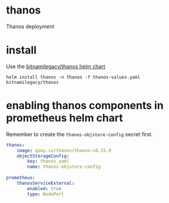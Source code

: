 # thanos
Thanos deployment

# install
Use the [bitnamilegacy/thanos helm chart](https://artifacthub.io/packages/helm/bitnamilegacy/thanos)

```
helm install thanos -n thanos -f thanos-values.yaml bitnamilegacy/thanos
```

# enabling thanos components in prometheus helm chart

Remember to create the `thanos-objstore-config` secret first.

```yaml
thanos:
    image: quay.io/thanos/thanos:v0.31.0
    objectStorageConfig:
        key: thanos.yaml
        name: thanos-objstore-config
    
prometheus:
    thanosServiceExternal:
        enabled: true
        type: NodePort
```

